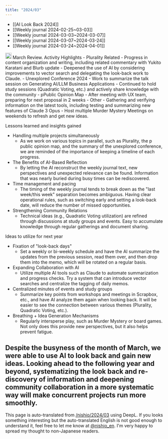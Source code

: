 ```yaml
---
title: "2024/03"
---
```


- [[AI Look Back 2024]]
- [[Weekly journal 2024-02-25~03-03]]
- [[Weekly journal 2024-03-03~2024-03-07]]
- [[Weekly journal 2024-03-07~2024-03-24]]
- [[Weekly journal 2024-03-24~2024-04-01]]

<img src='https://scrapbox.io/api/pages/nishio-en/o1 Pro/icon' alt='o1 Pro.icon' height="19.5"/>
March Review.
Activity Highlights
- Plurality Related
    - Progress in content organization and writing, including related commentary with Yukito Karatani and Blurb update
    - Deepened the use of AI by considering improvements to vector search and delegating the look-back work to Claude.
- Unexplored Conference 2024
    - Work to summarize the talk session on Generating AI/LLM Business Applications
    - Continued to hold study sessions (Quadratic Voting, etc.) and actively share knowledge with the community
- pPublic Opinion Map
    - After meeting with UX team, preparing for next proposal in 2 weeks
- Other
    - Gathering and verifying information on the latest tools, including testing and summarizing new features of Claude 3 Opus
    - Host multiple Murder Mystery Meetings on weekends to refresh and get new ideas.

Lessons learned and insights gained
- Handling multiple projects simultaneously
    - As we work on various topics in parallel, such as Plurality, the p public opinion map, and the summary of the unexplored conference, we are reminded of the importance of keeping a timeline of each progress.
- The Benefits of AI-Based Reflection
    - By letting the AI reconstruct the weekly journal text, new perspectives and unexpected relevance can be found. Information that was nearly buried during busy times can be rediscovered.
- Time management and pacing
    - The timing of the weekly journal tends to break down as the "last week/this week" separation becomes ambiguous. Having clear operational rules, such as switching early and setting a look-back date, will reduce the number of missed opportunities.
- Strengthening Community Relations
    - Technical ideas (e.g., Quadratic Voting utilization) are refined through discussions at study groups and events. Easy to accumulate knowledge through regular gatherings and document sharing.

Ideas to utilize for next year
- Fixation of "look-back days"
    - Set a weekly or bi-weekly schedule and have the AI summarize the updates from the previous session, read them over, and then drop them into the memo, which will be rotated on a regular basis.
- Expanding Collaboration with AI
    - Utilize multiple AI tools such as Claude to automate summarization and progress checks. Try a system that can introduce vector searches and centralize the tagging of daily memos.
- Centralized minutes of events and study groups
    - Summarize key points from workshops and meetings in Scrapbox, etc., and have AI analyze them again when looking back. It will be easier to see the connection between various themes (Plurality, Quadratic Voting, etc.).
- Breathing + Idea Generation Mechanisms
    - Regularly intersperse play, such as Murder Mystery or board games. Not only does this provide new perspectives, but it also helps prevent fatigue.

Despite the busyness of the month of March, we were able to use AI to look back and gain new ideas. Looking ahead to the following year and beyond, systematizing the look back and re-discovery of information and deepening community collaboration in a more systematic way will make concurrent projects run more smoothly.
---
This page is auto-translated from [/nishio/2024/03](https://scrapbox.io/nishio/2024/03) using DeepL. If you looks something interesting but the auto-translated English is not good enough to understand it, feel free to let me know at [@nishio_en](https://twitter.com/nishio_en). I'm very happy to spread my thought to non-Japanese readers.